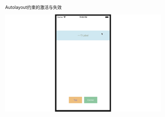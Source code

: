 Autolayout约束的激活与失效

![img](https://github.com/LevyGG/iOS-AutoLayout-Activate-Deactivate/blob/master/demo.gif)


